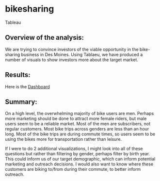 # bikesharing
Tableau


## Overview of the analysis: 
We are trying to convince investors of the viable opportunity in the bike-sharing business in Des Moines. Using Tablaeu, we have produced a number of visuals to show investors more about the target market.


## Results: 
Here is the [Dashboard](https://public.tableau.com/profile/madelyn.mathai#!/vizhome/Challenge_16151828806170/Module14?publish=yes)

## Summary: 
On a high level, the overwhelming majority of bike users are men. Perhaps more marketing should be done to attract more female riders, but male users seem to be a reliable market. Most of the men are subscribers, not regular customers. Most bike trips across genders are less than an hour long. Most of the bike trips are during commute times, so users seem to be using the bikes more for transportation rather than leisure.

If I were to do 2 additional visualizations, I might look into all of these questions but rather than filtering by gender, perhaps filter by birth year. This could inform us of our target demographic, which can inform potential marketing and outreach decisions. I would also want to know where these customers are biking to/from during their commute, to better inform outreach.
